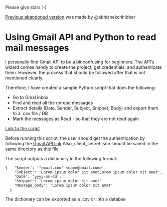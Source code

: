 Please give stars :-)

[Previous abandoned version](https://github.com/abhishekchhibber/Gmail-Api-through-Python) was made by @abhishekchhibber

# Using Gmail API and Python to read mail messages 

I personally find Gmail API to be a bit confusing for beginners. The API’s wizard comes handy to create the project, get credentials, and authenticate them. However, the process that should be followed after that is not mentioned clearly.

Therefore, I have created a sample Python script that does the following:
* Go to Gmal inbox
* Find and read all the unread messages
* Extract details (Date, Sender, Subject, Snippet, Body) and export them to a .csv file / DB
* Mark the messages as Read - so that they are not read again 


[Link to the script](https://github.com/abhishekchhibber/Gmail-Api-through-Python/blob/master/gmail_read.py)


Before running this script, the user should get the authentication by following 
the [Gmail API link](https://developers.google.com/gmail/api/quickstart/python)
Also, client_secret.json should be saved in the same directory as this file


The script outputs a dictionary in the following format:

```
{	'Sender': '"email.com" <name@email.com>', 
	'Subject': 'Lorem ipsum dolor sit ametLorem ipsum dolor sit amet', 
	'Date': 'yyyy-mm-dd', 
	'Snippet': 'Lorem ipsum dolor sit amet'
	'Message_body': 'Lorem ipsum dolor sit amet'
  }
  ```



The dictionary can be exported as a .csv or into a databse

